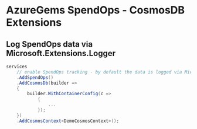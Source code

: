 # AzureGems SpendOps - CosmosDB Extensions

## Log SpendOps data via Microsoft.Extensions.Logger

```csharp
services
    // enable SpendOps tracking - by default the data is logged via Microsoft.Extensions.Logger
    .AddSpendOps()
    .AddCosmosDb(builder =>
    {
        builder.WithContainerConfig(c =>
            {
                ...
            });
    })
    .AddCosmosContext<DemoCosmosContext>();
```